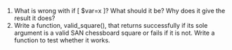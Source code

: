 1. What is wrong with if [ $var=x ]? What should it be? Why does it give the
result it does?
2. Write a function, valid_square(), that returns successfully if its sole argument is
a valid SAN chessboard square or fails if it is not. Write a function to test whether
it works.
